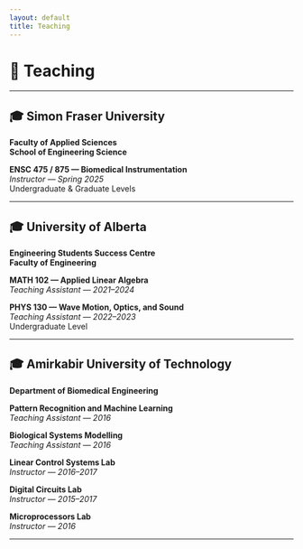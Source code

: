 ```yaml
---
layout: default
title: Teaching
---
```


# 📖 Teaching

---

## 🎓 Simon Fraser University  
**Faculty of Applied Sciences**  
**School of Engineering Science**

**ENSC 475 / 875 — Biomedical Instrumentation**  
*Instructor — Spring 2025*  
Undergraduate & Graduate Levels  

---

## 🎓 University of Alberta  
**Engineering Students Success Centre**  
**Faculty of Engineering**

**MATH 102 — Applied Linear Algebra**  
*Teaching Assistant — 2021–2024*  

**PHYS 130 — Wave Motion, Optics, and Sound**  
*Teaching Assistant — 2022–2023*  
Undergraduate Level  

---

## 🎓 Amirkabir University of Technology  
**Department of Biomedical Engineering**

**Pattern Recognition and Machine Learning**  
*Teaching Assistant — 2016*

**Biological Systems Modelling**  
*Teaching Assistant — 2016*

**Linear Control Systems Lab**  
*Instructor — 2016–2017*

**Digital Circuits Lab**  
*Instructor — 2015–2017*

**Microprocessors Lab**  
*Instructor — 2016*

---
